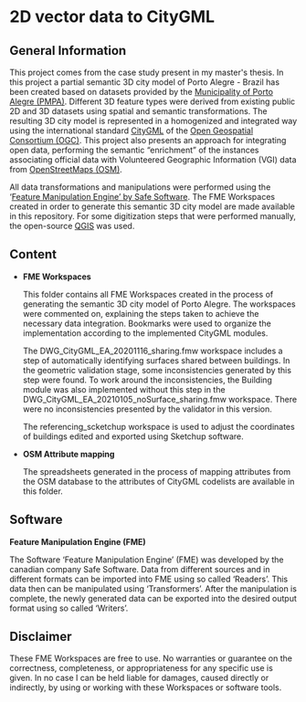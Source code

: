 # 2D vector data to CityGML
## General Information
This project comes from the case study present in my master's thesis. In this project a partial semantic 3D city model of Porto Alegre - Brazil has been created based on datasets provided by the [Municipality of Porto Alegre (PMPA)](http://www2.portoalegre.rs.gov.br/spm/default.php?p_secao=310). Different 3D feature types were derived from existing public 2D and 3D datasets using spatial and semantic transformations. The resulting 3D city model is represented in a homogenized and integrated way using the international standard [CityGML](https://www.citygml.org/) of the [Open Geospatial Consortium (OGC)](http://www.opengeospatial.org/). This project also presents an approach for integrating open data, performing the semantic “enrichment” of the instances associating official data with Volunteered Geographic Information (VGI) data from [OpenStreetMaps (OSM)](https://www.openstreetmap.org/).

All data transformations and manipulations were performed using the ‘[Feature Manipulation Engine’ by Safe Software](https://www.safe.com/). The FME Workspaces created in order to generate this semantic 3D city model are made available in this repository. For some digitization steps that
were performed manually, the open-source [QGIS](https://qgis.org/en/site/) was used.

## Content
* **FME Workspaces**
  
  This folder contains all FME Workspaces created in the process of generating the semantic 3D city model of Porto Alegre. The workspaces were commented on, explaining the steps taken to achieve the necessary data integration. Bookmarks were used to organize the implementation according to the implemented CityGML modules. 
  
  The DWG_CityGML_EA_20201116_sharing.fmw workspace includes a step of automatically identifying surfaces shared between buildings. In the geometric validation stage, some inconsistencies generated by this step were found. To work around the inconsistencies, the Building module was also implemented without this step in the DWG_CityGML_EA_20210105_noSurface_sharing.fmw workspace. There were no inconsistencies presented by the validator in this version.
  
  The referencing_scketchup workspace is used to adjust the coordinates of buildings edited and exported using Sketchup software.
  
* **OSM Attribute mapping**

  The spreadsheets generated in the process of mapping attributes from the OSM database to the attributes of CityGML codelists are available in this folder.
 
## Software
**Feature Manipulation Engine (FME)**

The Software ‘Feature Manipulation Engine’ (FME) was developed by the canadian company Safe Software. Data from different sources and in different formats can be imported into FME using so called ‘Readers’. This data then can be manipulated using ‘Transformers’. After the manipulation is complete, the newly generated data can be exported into the desired output format using so called ‘Writers’.


## Disclaimer

These FME Workspaces are free to use. No warranties or guarantee on the correctness, completeness, or appropriateness for any specific use is given. In no case I can be held liable for damages, caused directly or indirectly, by using or working with these Workspaces or software tools. 
